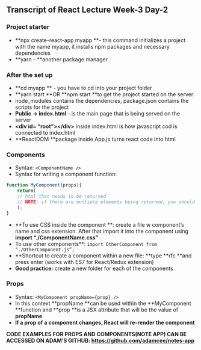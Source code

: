 <!-----
NEW: Check the "Suppress top comment" option to remove this info from the output.

Conversion time: 0.485 seconds.


Using this Markdown file:

1. Paste this output into your source file.
2. See the notes and action items below regarding this conversion run.
3. Check the rendered output (headings, lists, code blocks, tables) for proper
   formatting and use a linkchecker before you publish this page.

Conversion notes:

* Docs to Markdown version 1.0β31
* Tue Aug 31 2021 09:34:04 GMT-0700 (PDT)
* Source doc: Copy of Transcript of React Lecture Week-3 Day-2
----->



## Transcript of React Lecture Week-3 Day-2


### Project starter



* **npx create-react-app myapp **- this command initializes a project with the name myapp, it installs npm packages and necessary dependencies
* **yarn - **another package manager


### After the set up



* **cd myapp ** - you have to cd into your project folder
* **yarn start **OR **npm start **to get the project started on the server
* node_modules contains the dependencies, package.json contains the scripts for the project 
* **Public -> index.html** - is the main page that is being served on the server
* **&lt;div id= “root”>&lt;/div>** inside index.html is how javascript cod is connected to index.html
* **ReactDOM **package inside App.js turns react code into html 


### Components



* Syntax: `<ComponentName />`
* Syntax for writing a component function:
```js
function MyComponent(props){
	return(
    // html that needs to be returned
    // NOTE: if there are multiple elements being returned, you should enclose them inside <> </>
	);
}
```

* **To use CSS inside the component **: create a file w component’s name and css extension. After that import it into the component using **import “./ComponentName.css”**
* To use other components**: `import OtherComponent from “./OtherComponent.js”;`
* **Shortcut to create a component within a new file: **type **rfc  **and press enter (works with ES7 for React/Redux extension)
* **Good practice:** create a new folder for each of the components


### Props



* Syntax: `<MyComponent propName={prop} />`
* In this context **propName **can be used within the **MyComponent **function and **prop **is a JSX attribute that will be the value of **propName**
* **If a prop of a component changes, React will re-render the component**

**CODE EXAMPLES FOR PROPS AND COMPONENTS(NOTE APP) CAN BE ACCESSED ON ADAM’S GITHUB: https://github.com/adamcee/notes-app**
